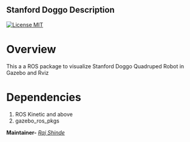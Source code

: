 ## Stanford Doggo Description
[![License MIT](https://img.shields.io/badge/License-MIT-brightgreen.svg)](https://github.com/RajPShinde/Doggo_Description/blob/master/LICENSE)

# Overview
This a a ROS package to visualize Stanford Doggo Quadruped Robot in Gazebo and Rviz

# Dependencies
1. ROS Kinetic and above
3. gazebo_ros_pkgs

**Maintainer-** [*Raj Shinde*](https://rajpshinde.github.io/)

